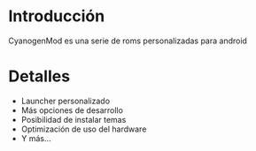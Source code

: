 # Introducción #

CyanogenMod es una serie de roms personalizadas para android


# Detalles #

  * Launcher personalizado
  * Más opciones de desarrollo
  * Posibilidad de instalar temas
  * Optimización de uso del hardware
  * Y más...
